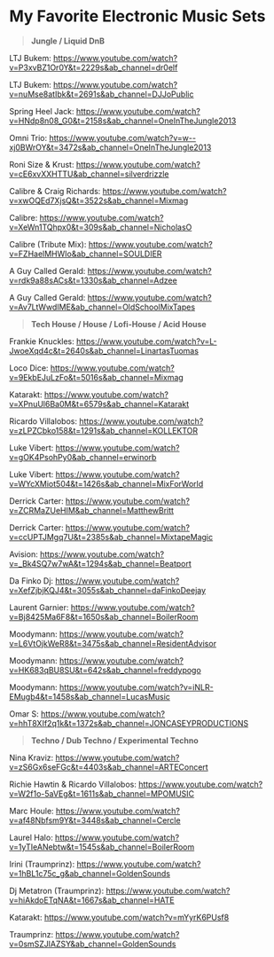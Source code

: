 # My Favorite Electronic Music Sets

> **Jungle / Liquid DnB**

LTJ Bukem: https://www.youtube.com/watch?v=P3xvBZ1Or0Y&t=2229s&ab_channel=dr0elf 

LTJ Bukem: https://www.youtube.com/watch?v=nuMse8atIbk&t=2691s&ab_channel=DJJoPublic

Spring Heel Jack: https://www.youtube.com/watch?v=HNdp8n08_G0&t=2158s&ab_channel=OneInTheJungle2013

Omni Trio: https://www.youtube.com/watch?v=w--xj0BWrOY&t=3472s&ab_channel=OneInTheJungle2013

Roni Size & Krust: https://www.youtube.com/watch?v=cE6xvXXHTTU&ab_channel=silverdrizzle

Calibre & Craig Richards: https://www.youtube.com/watch?v=xwOQEd7XjsQ&t=3522s&ab_channel=Mixmag

Calibre: https://www.youtube.com/watch?v=XeWn1TQhpx0&t=309s&ab_channel=NicholasO

Calibre (Tribute Mix): https://www.youtube.com/watch?v=FZHaelMHWIo&ab_channel=SOULDIER

A Guy Called Gerald: https://www.youtube.com/watch?v=rdk9a88sACs&t=1330s&ab_channel=Adzee

A Guy Called Gerald: https://www.youtube.com/watch?v=Av7LtWwdIME&ab_channel=OldSchoolMixTapes

> **Tech House / House / Lofi-House / Acid House**

Frankie Knuckles: https://www.youtube.com/watch?v=L-JwoeXqd4c&t=2640s&ab_channel=LinartasTuomas

Loco Dice: https://www.youtube.com/watch?v=9EkbEJuLzFo&t=5016s&ab_channel=Mixmag

Katarakt: https://www.youtube.com/watch?v=XPnuUl6Ba0M&t=6579s&ab_channel=Katarakt

Ricardo Villalobos: https://www.youtube.com/watch?v=zLPZCbko158&t=1291s&ab_channel=KOLLEKTOR

Luke Vibert: https://www.youtube.com/watch?v=gOK4PsohPy0&ab_channel=erwinorb

Luke Vibert: https://www.youtube.com/watch?v=WYcXMiot504&t=1426s&ab_channel=MixForWorld

Derrick Carter: https://www.youtube.com/watch?v=ZCRMaZUeHIM&ab_channel=MatthewBritt

Derrick Carter: https://www.youtube.com/watch?v=ccUPTJMgq7U&t=2385s&ab_channel=MixtapeMagic

Avision: https://www.youtube.com/watch?v=_Bk4SQ7w7wA&t=1294s&ab_channel=Beatport

Da Finko Dj: https://www.youtube.com/watch?v=XefZjbjKQJ4&t=3055s&ab_channel=daFinkoDeejay

Laurent Garnier: https://www.youtube.com/watch?v=Bj8425Ma6F8&t=1650s&ab_channel=BoilerRoom

Moodymann: https://www.youtube.com/watch?v=L6VtOjkWeR8&t=3475s&ab_channel=ResidentAdvisor

Moodymann: https://www.youtube.com/watch?v=HK683qBU8SU&t=642s&ab_channel=freddypogo

Moodymann: https://www.youtube.com/watch?v=iNLR-EMugb4&t=1458s&ab_channel=LucasMusic

Omar S: https://www.youtube.com/watch?v=hhT8XIf2q1k&t=1372s&ab_channel=JONCASEYPRODUCTIONS

>**Techno / Dub Techno / Experimental Techno**

Nina Kraviz: https://www.youtube.com/watch?v=zS6Gx6seFGc&t=4403s&ab_channel=ARTEConcert

Richie Hawtin & Ricardo Villalobos: https://www.youtube.com/watch?v=W2f1o-5aVEg&t=1611s&ab_channel=MPOMUSIC

Marc Houle: https://www.youtube.com/watch?v=af48Nbfsm9Y&t=3448s&ab_channel=Cercle

Laurel Halo: https://www.youtube.com/watch?v=1yTIeANebtw&t=1545s&ab_channel=BoilerRoom

Irini (Traumprinz): https://www.youtube.com/watch?v=1hBL1c75c_g&ab_channel=GoldenSounds

Dj Metatron (Traumprinz): https://www.youtube.com/watch?v=hiAkdoETqNA&t=1667s&ab_channel=HATE

Katarakt: https://www.youtube.com/watch?v=mYyrK6PUsf8

Traumprinz: https://www.youtube.com/watch?v=0smSZJlAZSY&ab_channel=GoldenSounds




